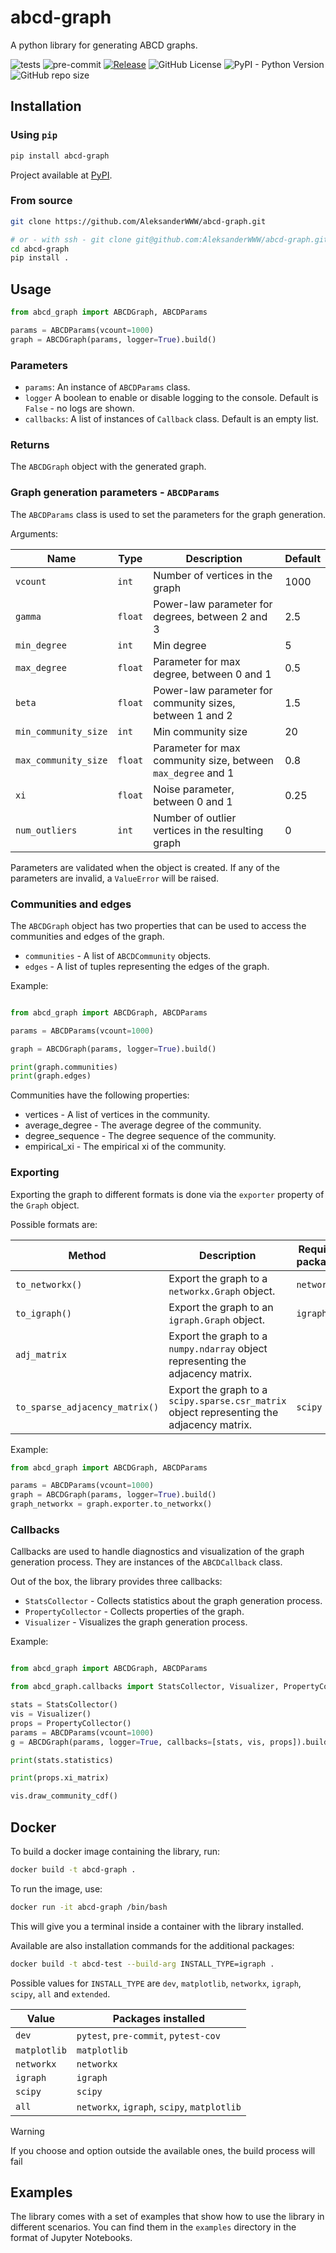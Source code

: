 # abcd-graph
A python library for generating ABCD graphs.

![tests](https://github.com/AleksanderWWW/abcd-graph/actions/workflows/ci.yml/badge.svg)
![pre-commit](https://github.com/AleksanderWWW/abcd-graph/actions/workflows/pre-commit.yml/badge.svg)
[![Release](https://img.shields.io/github/v/release/AleksanderWWW/abcd-graph)](https://github.com/AleksanderWWW/abcd-graph/releases)
![GitHub License](https://img.shields.io/github/license/AleksanderWWW/abcd-graph)
![PyPI - Python Version](https://img.shields.io/pypi/pyversions/abcd-graph)
![GitHub repo size](https://img.shields.io/github/repo-size/AleksanderWWW/abcd-graph)


## Installation

### Using `pip`
```bash
pip install abcd-graph
```
Project available at [PyPI](https://pypi.org/project/abcd-graph/).

### From source
```bash
git clone https://github.com/AleksanderWWW/abcd-graph.git

# or - with ssh - git clone git@github.com:AleksanderWWW/abcd-graph.git
cd abcd-graph
pip install .
```


## Usage

```python
from abcd_graph import ABCDGraph, ABCDParams

params = ABCDParams(vcount=1000)
graph = ABCDGraph(params, logger=True).build()
```

### Parameters

- `params`: An instance of `ABCDParams` class.
- `logger` A boolean to enable or disable logging to the console. Default is `False` - no logs are shown.
- `callbacks`: A list of instances of `Callback` class. Default is an empty list.

### Returns

The `ABCDGraph` object with the generated graph.

### Graph generation parameters - `ABCDParams`

The `ABCDParams` class is used to set the parameters for the graph generation.

Arguments:

| Name                 | Type    | Description                                                  | Default |
|----------------------|---------|--------------------------------------------------------------|---------|
| `vcount`             | `int`   | Number of vertices in the graph                              | 1000    |
| `gamma`              | `float` | Power-law parameter for degrees, between 2 and 3             | 2.5     |
| `min_degree`         | `int`   | Min degree                                                   | 5       |
| `max_degree`         | `float` | Parameter for max degree, between 0 and 1                    | 0.5     |
| `beta`               | `float` | Power-law parameter for community sizes, between 1 and 2     | 1.5     |
| `min_community_size` | `int`   | Min community size                                           | 20      |
| `max_community_size` | `float` | Parameter for max community size, between `max_degree` and 1 | 0.8     |
| `xi`                 | `float` | Noise parameter, between 0 and 1                             | 0.25    |
| `num_outliers`       | `int`   | Number of outlier vertices in the resulting graph            | 0       |

Parameters are validated when the object is created. If any of the parameters are invalid, a `ValueError` will be raised.

### Communities and edges

The `ABCDGraph` object has two properties that can be used to access the communities and edges of the graph.

- `communities` - A list of `ABCDCommunity` objects.
- `edges` - A list of tuples representing the edges of the graph.

Example:

```python

from abcd_graph import ABCDGraph, ABCDParams

params = ABCDParams(vcount=1000)

graph = ABCDGraph(params, logger=True).build()

print(graph.communities)
print(graph.edges)
```

Communities have the following properties:
- vertices - A list of vertices in the community.
- average_degree - The average degree of the community.
- degree_sequence - The degree sequence of the community.
- empirical_xi - The empirical xi of the community.

### Exporting

Exporting the graph to different formats is done via the `exporter` property of the `Graph` object.

Possible formats are:

| Method                         | Description                                                                               | Required packages | Installation command         |
|--------------------------------|-------------------------------------------------------------------------------------------|-------------------|------------------------------|
| `to_networkx()`                | Export the graph to a `networkx.Graph` object.                                            | `networkx`        | `pip install abcd[networkx]` |
| `to_igraph()`                  | Export the graph to an `igraph.Graph` object.                                             | `igraph`          | `pip install abcd[igraph]`   |
| `adj_matrix`                   | Export the graph to a `numpy.ndarray` object representing the adjacency matrix.           |                   |                              |
| `to_sparse_adjacency_matrix()` | Export the graph to a `scipy.sparse.csr_matrix` object representing the adjacency matrix. | `scipy`           | `pip install abcd[scipy]`    |


Example:

```python
from abcd_graph import ABCDGraph, ABCDParams

params = ABCDParams(vcount=1000)
graph = ABCDGraph(params, logger=True).build()
graph_networkx = graph.exporter.to_networkx()
```


### Callbacks

Callbacks are used to handle diagnostics and visualization of the graph generation process. They are instances of the `ABCDCallback` class.

Out of the box, the library provides three callbacks:
- `StatsCollector` - Collects statistics about the graph generation process.
- `PropertyCollector` - Collects properties of the graph.
- `Visualizer` - Visualizes the graph generation process.

Example:

```python

from abcd_graph import ABCDGraph, ABCDParams

from abcd_graph.callbacks import StatsCollector, Visualizer, PropertyCollector

stats = StatsCollector()
vis = Visualizer()
props = PropertyCollector()
params = ABCDParams(vcount=1000)
g = ABCDGraph(params, logger=True, callbacks=[stats, vis, props]).build()

print(stats.statistics)

print(props.xi_matrix)

vis.draw_community_cdf()
```

## Docker

To build a docker image containing the library, run:

```bash
docker build -t abcd-graph .
```

To run the image, use:

```bash
docker run -it abcd-graph /bin/bash
```
This will give you a terminal inside a container with the library installed.

Available are also installation commands for the additional packages:

```bash
docker build -t abcd-test --build-arg INSTALL_TYPE=igraph .
```

Possible values for `INSTALL_TYPE` are `dev`, `matplotlib`,  `networkx`, `igraph`, `scipy`, `all` and `extended`.

| Value        | Packages installed                                                                |
|--------------|-----------------------------------------------------------------------------------|
| `dev`        | `pytest`, `pre-commit`, `pytest-cov`                                              |
| `matplotlib` | `matplotlib`                                                                      |
| `networkx`   | `networkx`                                                                        |
| `igraph`     | `igraph`                                                                          |
| `scipy`      | `scipy`                                                                           |
| `all`        | `networkx`, `igraph`, `scipy`, `matplotlib`                                       |

> [!WARNING]
> If you choose and option outside the available ones, the build process will fail


## Examples

The library comes with a set of examples that show how to use the library in different scenarios.
You can find them in the `examples` directory in the format of Jupyter Notebooks.
